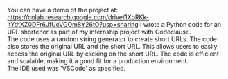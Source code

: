 You can have a demo of the project at: https://colab.research.google.com/drive/1XbRKk-itYdtXZ0DFr6JfUcVGOm8Y26tO?usp=sharing
I wrote a Python code for an URL shortener as part of my internship project with Codeclause.  
The code uses a random string generator to create short URLs.
The code also stores the original URL and the short URL.
This allows users to easily access the original URL by clicking on the short URL.
The code is efficient and scalable, making it a good fit for a production environment.               
The IDE used was 'VSCode' as specified.
